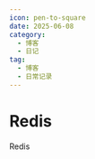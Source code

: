 ```yaml
---
icon: pen-to-square
date: 2025-06-08
category:
  - 博客
  - 日记
tag:
  - 博客
  - 日常记录
---
```


# Redis
Redis